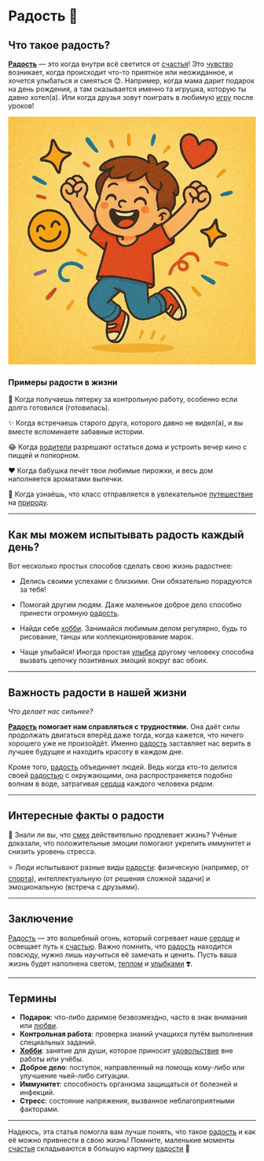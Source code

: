 # **Радость** 🌟

## Что такое радость?

**[Радость](Улыбка.md)** — это когда внутри всё светится от [счастья](Счастье.md)! Это [чувство](Любовь.md) возникает, когда происходит что-то приятное или неожиданное, и хочется улыбаться и смеяться 😊. Например, когда мама дарит подарок на день рождения, а там оказывается именно та игрушка, которую ты давно хотел(а). Или когда друзья зовут поиграть в любимую [игру](Игры.md) после уроков!

![Радость](../../../../WORK/life/happiness/pictures/радость.jpg)

### Примеры радости в жизни

💫 Когда получаешь пятерку за контрольную работу, особенно если долго готовился (готовилась).

✨ Когда встречаешь старого друга, которого давно не видел(а), и вы вместе вспоминаете забавные истории.

😂 Когда [родители](Семья.md) разрешают остаться дома и устроить вечер кино с пиццей и попкорном.

❤️ Когда бабушка печёт твои любимые пирожки, и весь дом наполняется ароматами выпечки.

🚀 Когда узнаёшь, что класс отправляется в увлекательное [путешествие](Путешествия.md) на [природу](Природа.md).

---

## Как мы можем испытывать радость каждый день?

Вот несколько простых способов сделать свою жизнь радостнее:

- Делись своими успехами с близкими. Они обязательно порадуются за тебя!
  
- Помогай другим людям. Даже маленькое доброе дело способно принести огромную [радость](Улыбка.md).

- Найди себе [хобби](Хобби.md). Занимайся любимым делом регулярно, будь то рисование, танцы или коллекционирование марок.

- Чаще улыбайся! Иногда простая [улыбка](Улыбка.md) другому человеку способна вызвать цепочку позитивных эмоций вокруг вас обоих.

---

## Важность радости в нашей жизни

*Что делает нас сильнее?*

**[Радость](Улыбка.md) помогает нам справляться с трудностями.** Она даёт силы продолжать двигаться вперёд даже тогда, когда кажется, что ничего хорошего уже не произойдёт. Именно [радость](Улыбка.md) заставляет нас верить в лучшее будущее и находить красоту в каждом дне.

Кроме того, [радость](Улыбка.md) объединяет людей. Ведь когда кто-то делится своей [радостью](Улыбка.md) с окружающими, она распространяется подобно волнам в воде, затрагивая [сердца](Любовь.md) каждого человека рядом.

---

## Интересные факты о радости

🔮 Знали ли вы, что [смех](Улыбка.md) действительно продлевает жизнь? Учёные доказали, что положительные эмоции помогают укрепить иммунитет и снизить уровень стресса.

⭐ Люди испытывают разные виды [радости](Улыбка.md): физическую (например, от [спорта](Спорт.md)), интеллектуальную (от решения сложной задачи) и эмоциональную (встреча с друзьями).

---

## Заключение

[Радость](Улыбка.md) — это волшебный огонь, который согревает наше [сердце](Любовь.md) и освещает путь к [счастью](Счастье.md). Важно помнить, что [радость](Улыбка.md) находится повсюду, нужно лишь научиться её замечать и ценить. Пусть ваша жизнь будет наполнена светом, [теплом](Семья.md) и [улыбками](Улыбка.md) ❣️.

---

## Термины

- **Подарок**: что-либо даримое безвозмездно, часто в знак внимания или [любви](Любовь.md).
- **Контрольная работа**: проверка знаний учащихся путём выполнения специальных заданий.
- **[Хобби](Хобби.md)**: занятие для души, которое приносит [удовольствие](Счастье.md) вне работы или учёбы.
- **Доброе дело**: поступок, направленный на помощь кому-либо или улучшение чьей-либо ситуации.
- **Иммунитет**: способность организма защищаться от болезней и инфекций.
- **Стресс**: состояние напряжения, вызванное неблагоприятными факторами.

---

Надеюсь, эта статья помогла вам лучше понять, что такое [радость](Улыбка.md) и как её можно привнести в свою жизнь! Помните, маленькие моменты [счастья](Счастье.md) складываются в большую картину [радости](Улыбка.md) 🎁